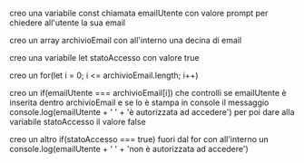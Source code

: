 creo una variabile const chiamata emailUtente con valore prompt per chiedere all'utente la sua email

creo un array archivioEmail con all'interno una decina di email

creo una variabile let statoAccesso con valore true

creo un for(let i = 0; i <= archivioEmail.length; i++)

creo un if(emailUtente === archivioEmail[i]) che controlli se emailUtente è inserita dentro archivioEmail e se lo è stampa in console il messaggio console.log(emailUtente + ' ' + 'è autorizzata ad accedere') per poi dare alla variabile statoAccesso il valore false

creo un altro if(statoAccesso === true) fuori dal for con all'interno un console.log(emailUtente + ' ' + 'non è autorizzata ad accedere')